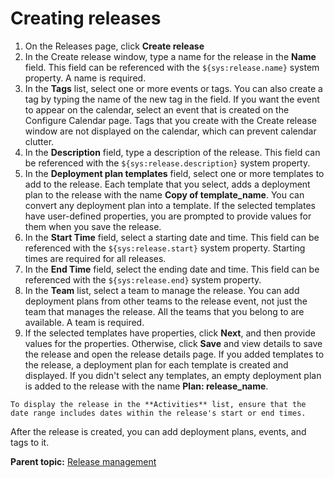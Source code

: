 # Creating releases

1.   On the Releases page, click **Create release** 
2.   In the Create release window, type a name for the release in the **Name** field. This field can be referenced with the `${sys:release.name}` system property. A name is required.
3.   In the **Tags** list, select one or more events or tags. You can also create a tag by typing the name of the new tag in the field. If you want the event to appear on the calendar, select an event that is created on the Configure Calendar page. Tags that you create with the Create release window are not displayed on the calendar, which can prevent calendar clutter.
4.   In the **Description** field, type a description of the release. This field can be referenced with the `${sys:release.description}` system property. 
5.   In the **Deployment plan templates** field, select one or more templates to add to the release. Each template that you select, adds a deployment plan to the release with the name **Copy of template\_name**. You can convert any deployment plan into a template. If the selected templates have user-defined properties, you are prompted to provide values for them when you save the release.
6.   In the **Start Time** field, select a starting date and time. This field can be referenced with the `${sys:release.start}` system property. Starting times are required for all releases. 
7.   In the **End Time** field, select the ending date and time. This field can be referenced with the `${sys:release.end}` system property. 
8.   In the **Team** list, select a team to manage the release. You can add deployment plans from other teams to the release event, not just the team that manages the release. All the teams that you belong to are available. A team is required. 
9.   If the selected templates have properties, click **Next**, and then provide values for the properties. Otherwise, click **Save** and view details to save the release and open the release details page. If you added templates to the release, a deployment plan for each template is created and displayed. If you didn't select any templates, an empty deployment plan is added to the release with the name **Plan: release\_name**. 

    To display the release in the **Activities** list, ensure that the date range includes dates within the release's start or end times.


After the release is created, you can add deployment plans, events, and tags to it.

**Parent topic:** [Release management](../../com.crelease.doc/topics/c_node_releases.md)

